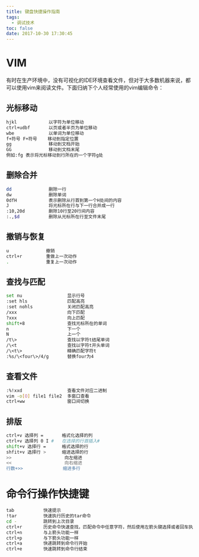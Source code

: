 ```yaml
---
title: 键盘快捷操作指南
tags:
  - 调试技术
toc: false
date: 2017-10-30 17:30:45
---
```

# VIM
有时在生产环境中，没有可视化的IDE环境查看文件，但对于大多数机器来说，都可以使用vim来阅读文件。下面归纳下个人经常使用的vim编辑命令：
## 光标移动
``` bash
hjkl            以字符为单位移动
ctrl+udbf       以页或者半页为单位移动
wbe             以单词为单位移动
f+符号 F+符号    移动到指定位置
gg              移动到文档开始
GG              移动到文档末尾
例如:fg 表示将光标移动到行所在的一个字符g处
```
## 删除合并
``` bash
dd              删除一行
dw              删除单词
0dfH            表示删除从行首到第一个H处间的内容
J               将光标所在行与下一行合并成一行
:10,20d         删除10行至20行间内容
:.,$d           删除从光标所在行至文件末尾
```
## 撤销与恢复
``` bash
u              撤销
ctrl+r         重做上一次动作
.              重复上一次动作
```
<!--more-->
## 查找与匹配
``` bash
set nu                 显示行号
:set hls               匹配高亮
:set nohls             关闭匹配高亮
/xxx                   向下匹配
?xxx                   向上匹配
shift+8                查找光标所在的单词
n                      下一个
N                      上一个
/t\>                   查找以字符t结尾单词
/\<t                   查找以字符t开头单词
/\<t\>                 精确匹配字符t
:%s/\<four\>/4/g       替换four为4
```
## 查看文件
``` bash
:%!xxd                 查看文件对应二进制
vim -o[O] file1 file2  多窗口查看
ctrl+ww                窗口间切换
```
## 排版
``` bash
ctrl+v 选择列 =       格式化选择的列
ctrl+v 选择列 0 I #   在选择的行首插入#
shift+v 选择行 =      格式选择的行
shfit+v 选择行 >      缩进选择的行
>>                    向左缩进
<<                    向右缩进
行数+>>               缩进多行
```

# 命令行操作快捷键
``` bash
tab           快速提示
!tar          快速执行历史的tar命令
cd -          跳转到上次目录
ctrl+r        历史命令快速查找，匹配命令中任意字符，然后使用左箭头键选择或者回车执行
ctrl+n        与上箭头功能一样
ctrl+p        与下箭头功能一样
ctrl+a        快递跳转到命令行开始
ctrl+e        快速跳转到命令行结束
```

